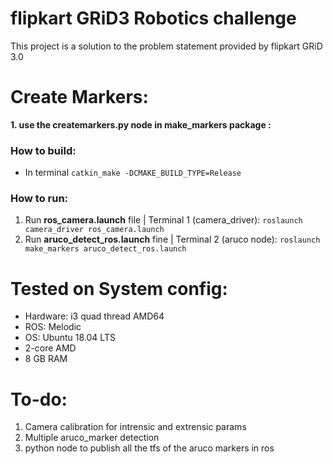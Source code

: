 # flipkart GRiD3 Robotics challenge 
This project is a solution to the problem statement provided by flipkart GRiD 3.0

# Create Markers:

**1. use the createmarkers.py node in make_markers package :**


### How to build:
- In terminal `catkin_make -DCMAKE_BUILD_TYPE=Release`

### How to run:

<!-- 1. To open arm in Gazebo | Terminal 1: `roslaunch arm_gazebo gazebo_spawn.launch` -->
<!-- 2. To open arm in Rviz   | Terminal 2: `roslaunch arm_prismatic_octomap bringup.launch` -->
1. Run **ros_camera.launch** file | Terminal 1 (camera_driver): `roslaunch camera_driver ros_camera.launch`
2. Run **aruco_detect_ros.launch** fine | Terminal 2 (aruco node): `roslaunch make_markers aruco_detect_ros.launch`


# Tested on System config:
- Hardware: i3 quad thread AMD64
- ROS: Melodic
- OS: Ubuntu 18.04 LTS
- 2-core AMD
- 8 GB RAM

# To-do:
1. Camera calibration for intrensic and extrensic params
2. Multiple aruco_marker detection
3. python node to publish all the tfs of the aruco markers in ros
